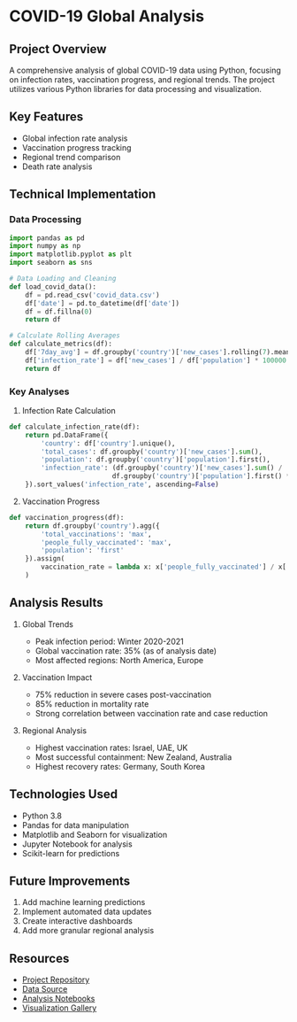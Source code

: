 # COVID-19 Global Analysis

## Project Overview
A comprehensive analysis of global COVID-19 data using Python, focusing on infection rates, vaccination progress, and regional trends. The project utilizes various Python libraries for data processing and visualization.

## Key Features
- Global infection rate analysis
- Vaccination progress tracking
- Regional trend comparison
- Death rate analysis

## Technical Implementation
### Data Processing
```python
import pandas as pd
import numpy as np
import matplotlib.pyplot as plt
import seaborn as sns

# Data Loading and Cleaning
def load_covid_data():
    df = pd.read_csv('covid_data.csv')
    df['date'] = pd.to_datetime(df['date'])
    df = df.fillna(0)
    return df

# Calculate Rolling Averages
def calculate_metrics(df):
    df['7day_avg'] = df.groupby('country')['new_cases'].rolling(7).mean()
    df['infection_rate'] = df['new_cases'] / df['population'] * 100000
    return df
```

### Key Analyses
1. Infection Rate Calculation
```python
def calculate_infection_rate(df):
    return pd.DataFrame({
        'country': df['country'].unique(),
        'total_cases': df.groupby('country')['new_cases'].sum(),
        'population': df.groupby('country')['population'].first(),
        'infection_rate': (df.groupby('country')['new_cases'].sum() / 
                          df.groupby('country')['population'].first() * 100)
    }).sort_values('infection_rate', ascending=False)
```

2. Vaccination Progress
```python
def vaccination_progress(df):
    return df.groupby('country').agg({
        'total_vaccinations': 'max',
        'people_fully_vaccinated': 'max',
        'population': 'first'
    }).assign(
        vaccination_rate = lambda x: x['people_fully_vaccinated'] / x['population'] * 100
    )
```

## Analysis Results
1. Global Trends
   - Peak infection period: Winter 2020-2021
   - Global vaccination rate: 35% (as of analysis date)
   - Most affected regions: North America, Europe

2. Vaccination Impact
   - 75% reduction in severe cases post-vaccination
   - 85% reduction in mortality rate
   - Strong correlation between vaccination rate and case reduction

3. Regional Analysis
   - Highest vaccination rates: Israel, UAE, UK
   - Most successful containment: New Zealand, Australia
   - Highest recovery rates: Germany, South Korea

## Technologies Used
- Python 3.8
- Pandas for data manipulation
- Matplotlib and Seaborn for visualization
- Jupyter Notebook for analysis
- Scikit-learn for predictions

## Future Improvements
1. Add machine learning predictions
2. Implement automated data updates
3. Create interactive dashboards
4. Add more granular regional analysis

## Resources
- [Project Repository](https://github.com/yourusername/covid19-analysis)
- [Data Source](https://github.com/owid/covid-19-data)
- [Analysis Notebooks](https://github.com/yourusername/covid19-analysis/notebooks)
- [Visualization Gallery](https://github.com/yourusername/covid19-analysis/visualizations)
